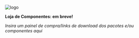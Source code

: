 ![logo](https://i.ibb.co/sCMD242/shop-logo-V2.png)

<b>Loja de Componentes: em breve!</b>

<i>*Insira um painel de compra/links de download dos pacotes e/ou componentes aqui*</i>
